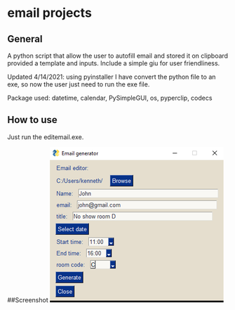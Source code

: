 # email projects
## General

A python script that allow the user to autofill email and stored it on clipboard provided a template and inputs. Include a simple giu for user friendliness.

Updated 4/14/2021:
using pyinstaller I have convert the python file to an exe, so now the user just need to run the exe file.

Package used: 
datetime, calendar, PySimpleGUI, os, pyperclip, codecs
 
## How to use
Just run the editemail.exe.

##Screenshot
![giu](https://github.com/kennetchau/emailprojects/blob/main/interface.PNG)
